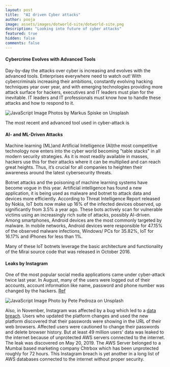 ```yaml
---
layout: post
title:  "AI driven Cyber attacks"
author: pooja
image: assets/images/dotworld-site/dotworld-site.png
description: "Looking into future of cyber attacks"
featured: true
hidden: false
comments: false
---
```


#### Cybercrime Evolves with Advanced Tools

Day-by-day the attacks over cyber is increasing and evolves with the advanced tools. Enterprises everywhere need to watch out! With cybercriminals increasing their ambitions, constantly evolving hacking techniques year over year, and with emerging technologies providing more attack surface for hackers, executives and IT leaders must plan for the inevitable. IT leaders and IT professionals must know how to handle these attacks and how to respond to it.

![JavaScript Image](//blog.dotworld.in/assets/images/ai-based-cyber-attacks/cyber.jpg)
Photos by Markus Spiske on Unsplash


The most recent and advanced tool used in cyber-attack is

#### AI- and ML-Driven Attacks

Machine learning (ML)and Artificial Intelligence (AI)the most competitive technology now enters into the cyber world becoming "table stacks" in all modern security strategies. As it is most readily available in masses, hackers use this for their attacks where it can be multiplied and can reach great heights. Thus, it’s crucial for all companies to heighten their awareness around the latest cybersecurity threats.

Botnet attacks and the poisoning of machine learning systems have become vogue in this year.  Artificial intelligence has found a new application, it is being used as malware and botnet to attack data and devices more efficiently. According to Threat Intelligence Report released by Nokia, IoT bots now make up 16% of the infected devices observed, up significantly from 3.5% a year ago. These bots actively scan for vulnerable victims using an increasingly rich suite of attacks, possibly AI-driven. Among smartphones, Android devices are the most commonly targeted by malware. In mobile networks, Android devices were responsible for 47.15% of the observed malware infections, Windows/ PCs for 35.82%, IoT for 16.17% and iPhones for less than 1%. 

Many of these IoT botnets leverage the basic architecture and functionality of the Mirai source code that was released in October 2016.

#### Leaks by Instagram

One of the most popular social media applications came under cyber-attack twice last year. In August, many of the users were logged out of their accounts, account information like name, password and phone number was changed by the hackers. [Ref]( https://www.forbes.com/sites/zakdoffman/2019/09/12/new-instagram-hack-exclusive-facebook-confirms-user-accounts-and-phone-numbers-at-risk/#48c613a52200)

![JavaScript Image](//blog.dotworld.in/assets/images/ai-based-cyber-attacks/cyber.jpg)
Photo by Pete Pedroza on Unsplash

Also, in November, Instagram was affected by a bug which led to a [data breach](https://www.cpomagazine.com/cyber-security/instagram-breach-exposes-personal-data-of-49-million-users/). Users who updated the platform changes and used the new platform discovered that their passwords were showing in the URL of their web browsers. Affected users were cautioned to change their passwords and delete browser history. But at least 49 million users' data was leaked to the internet because of unprotected AWS servers connected to the internet. The leak was discovered on May 20, 2019. The AWS Server belonged to a Mumbai based marketing company Chtrbox which has been unprotected roughly for 72 hours. This Instagram breach is yet another in a long list of AWS databases connected to the internet without proper security. 